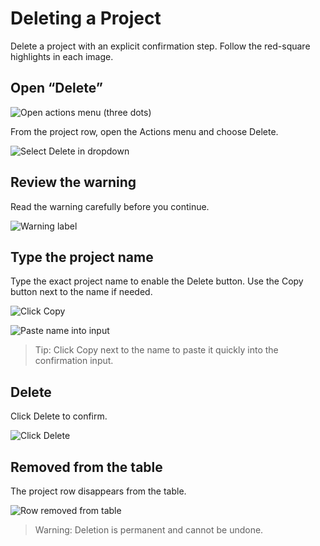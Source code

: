 # Deleting a Project

Delete a project with an explicit confirmation step. Follow the red-square highlights in each image.

## Open “Delete”
![Open actions menu (three dots)](images/projects/deleting-a-project/view-three-vertical-dots-view1.png)

From the project row, open the Actions menu and choose Delete.

![Select Delete in dropdown](images/projects/deleting-a-project/view-delete-dropdown-view2.png)

## Review the warning
Read the warning carefully before you continue.

![Warning label](images/projects/deleting-a-project/modal-warning-label-view3.png)

## Type the project name
Type the exact project name to enable the Delete button. Use the Copy button next to the name if needed.

![Click Copy](images/projects/deleting-a-project/modal-copy-button-view4.png)

![Paste name into input](images/projects/deleting-a-project/modal-input-filled-view5.png)

> Tip: Click Copy next to the name to paste it quickly into the confirmation input.

## Delete
Click Delete to confirm.

![Click Delete](images/projects/deleting-a-project/modal-save-view6.png)

## Removed from the table
The project row disappears from the table.

![Row removed from table](images/projects/deleting-a-project/view-empty-view7.png)

> Warning: Deletion is permanent and cannot be undone.
